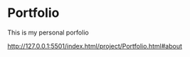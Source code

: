 # Portfolio
This is my personal porfolio

http://127.0.0.1:5501/index.html/project/Portfolio.html#about
